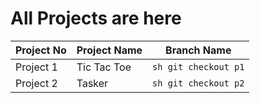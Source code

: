 # All Projects are here

| Project No | Project Name | Branch Name          |
| ---------- | ------------ | -------------------- |
| Project 1  | Tic Tac Toe  | `sh git checkout p1` |
| Project 2  | Tasker       | `sh git checkout p2` |
